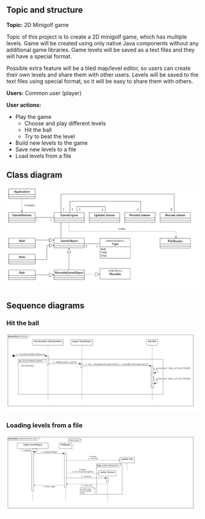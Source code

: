 ## Topic and structure

**Topic:** 2D Minigolf game

Topic of this project is to create a 2D minigolf game, which has multiple levels. Game will be created using only native Java components without any additional game libraries. Game levels will be saved as a text files and they will have a special format.

Possible extra feature will be a tiled map/level editor, so users can create their own levels and share them with other users. Levels will be saved to the text files using special format, so it will be easy to share them with others. 

**Users:** Common user (player)

**User actions:**
* Play the game
  * Choose and play different levels
  * Hit the ball
  * Try to beat the level
* Build new levels to the game
* Save new levels to a file
* Load levels from a file

## Class diagram
![Stage3ClassDiagram](diagrams/images/Stage4ClassDiagram.png)

## Sequence diagrams

### Hit the ball
![SeqDiagram1](diagrams/images/SeqDiagram1.png)

### Loading levels from a file
![SeqDiagram2](diagrams/images/SeqDiagram2.png)